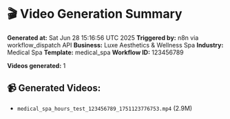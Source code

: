 # 🎬 Video Generation Summary

**Generated at:** Sat Jun 28 15:16:56 UTC 2025
**Triggered by:** n8n via workflow_dispatch API
**Business:** Luxe Aesthetics & Wellness Spa
**Industry:** Medical Spa
**Template:** medical_spa
**Workflow ID:** 123456789

**Videos generated:** 1

## 📹 Generated Videos:
- `medical_spa_hours_test_123456789_1751123776753.mp4` (2.9M)
